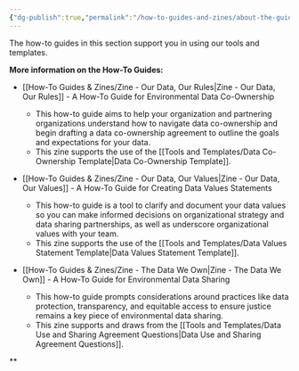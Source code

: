 ```yaml
---
{"dg-publish":true,"permalink":"/how-to-guides-and-zines/about-the-guides/"}
---
```



The how-to guides in this section support you in using our tools and templates.  


**More information on the How-To Guides:**

- [[How-To Guides & Zines/Zine - Our Data, Our Rules\|Zine - Our Data, Our Rules]] - A How-To Guide for Environmental Data Co-Ownership
	- This how-to guide aims to help your organization and partnering organizations understand how to navigate data co-ownership and begin drafting a data co-ownership agreement to outline the goals and expectations for your data.
	- This zine supports the use of the [[Tools and Templates/Data Co-Ownership Template\|Data Co-Ownership Template]].


- [[How-To Guides & Zines/Zine - Our Data, Our Values\|Zine - Our Data, Our Values]] - A How-To Guide for Creating Data Values Statements
	- This how-to guide is a tool to clarify and document your data values so you can make informed decisions on organizational strategy and data sharing partnerships, as well as underscore organizational values with your team.
	- This zine supports the use of the [[Tools and Templates/Data Values Statement Template\|Data Values Statement Template]].

- [[How-To Guides & Zines/Zine - The Data We Own\|Zine - The Data We Own]] - A How-To Guide for Environmental Data Sharing
	- This how-to guide prompts considerations around practices like data protection, transparency, and equitable access to ensure justice remains a key piece of environmental data sharing.
	- This zine supports and draws from the [[Tools and Templates/Data Use and Sharing Agreement Questions\|Data Use and Sharing Agreement Questions]].




**
